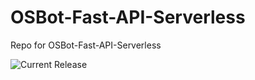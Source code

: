 # OSBot-Fast-API-Serverless
Repo for OSBot-Fast-API-Serverless

![Current Release](https://img.shields.io/badge/release-v1.19.0-blue)
